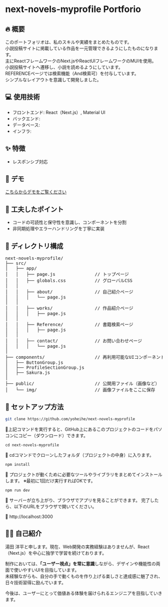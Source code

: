 # next-novels-myprofile Portforio

## 🔥 概要
このポートフォリオは、私のスキルや実績をまとめたものです。  
小説投稿サイトに掲載している作品を一元管理できるようにしたものになります。  
主にReactフレームワークのNext.jsやReactUIフレームワークのMUIを使用。  
小説投稿サイトへ遷移し、小説を読めるようにしています。  
REFERENCEページでは検索機能（And検索可）を付与しています。  
シンプルなレイアウトを意識して開発しました。

## 💻 使用技術
- フロントエンド: React（Next.js）, Material UI
- バックエンド: 
- データベース: 
- インフラ: 

## ✨ 特徴
- レスポンシブ対応

## 🎥 デモ
[こちらからデモをご覧ください]()

## 🧠 工夫したポイント
- コードの可読性と保守性を意識し、コンポーネントを分割
- 非同期処理やエラーハンドリングを丁寧に実装

## 📁 ディレクトリ構成
<pre>
next-novels-myprofile/
├── src/
│   ├── app/
│   │   ├── page.js               // トップページ
│   │   ├── globals.css           // グローバルCSS
│   │
│   │   ├── about/                // 自己紹介ページ
│   │   │   └── page.js
│   │
│   │   ├── works/                // 作品紹介ページ
│   │   │   ├── page.js
│   │
│   │   ├── Reference/            // 書籍検索ページ
│   │   │   ├── page.js
│   │
│   │   ├── contact/              // お問い合わせページ
│   │   │   └── page.js
│
├── components/                   // 再利用可能なUIコンポーネント群
│   ├── ButtonGroup.js
│   ├── ProfileSectionGroup.js
│   ├── Sakura.js
│
├── public/                       // 公開用ファイル（画像など）
│   └── img/                      // 画像ファイルをここに保存
</pre>


## 🚀 セットアップ方法
```bash
git clone https://github.com/yoheihe/next-novels-myprofile
```
🔸上記コマンドを実行すると、GitHub上にあるこのプロジェクトのコードをパソコンにコピー（ダウンロード）できます。
```
cd next-novels-myprofile
```
🔸 cdコマンドでクローンしたフォルダ（プロジェクトの中身）に入ります。
```
npm install
```
🔸 プロジェクトが動くために必要なツールやライブラリをまとめてインストールします。
※最初に1回だけ実行すればOKです。
```
npm run dev
```
🔸 サーバーが立ち上がり、ブラウザでアプリを見ることができます。
完了したら、以下のURLをブラウザで開いてください。

📂 http://localhost:3000

## 🧑‍💼 自己紹介

湯田 洋平と申します。現在、Web開発の実務経験はありませんが、React（Next.js）を中心に独学で学習を続けております。

制作においては、**「ユーザー視点」を常に意識**しながら、デザインや機能性の両面で使いやすいUIを目指しています。  
未経験ながらも、自分の手で動くものを作り上げる楽しさと達成感に魅了され、日々技術習得に励んでいます。

今後は、ユーザーにとって価値ある体験を届けられるエンジニアを目指していきます。
